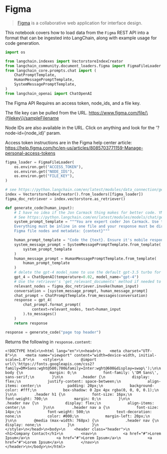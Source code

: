 # Figma

>[Figma](https://www.figma.com/) is a collaborative web application for interface design.

This notebook covers how to load data from the `Figma` REST API into a format that can be ingested into LangChain, along with example usage for code generation.


```python
import os

from langchain.indexes import VectorstoreIndexCreator
from langchain_community.document_loaders.figma import FigmaFileLoader
from langchain_core.prompts.chat import (
    ChatPromptTemplate,
    HumanMessagePromptTemplate,
    SystemMessagePromptTemplate,
)
from langchain_openai import ChatOpenAI
```

The Figma API Requires an access token, node_ids, and a file key.

The file key can be pulled from the URL.  https://www.figma.com/file/\{filekey\}/sampleFilename

Node IDs are also available in the URL. Click on anything and look for the '?node-id=\{node_id\}' param.

Access token instructions are in the Figma help center article: https://help.figma.com/hc/en-us/articles/8085703771159-Manage-personal-access-tokens


```python
figma_loader = FigmaFileLoader(
    os.environ.get("ACCESS_TOKEN"),
    os.environ.get("NODE_IDS"),
    os.environ.get("FILE_KEY"),
)
```


```python
# see https://python.langchain.com/en/latest/modules/data_connection/getting_started.html for more details
index = VectorstoreIndexCreator().from_loaders([figma_loader])
figma_doc_retriever = index.vectorstore.as_retriever()
```


```python
def generate_code(human_input):
    # I have no idea if the Jon Carmack thing makes for better code. YMMV.
    # See https://python.langchain.com/en/latest/modules/models/chat/getting_started.html for chat info
    system_prompt_template = """You are expert coder Jon Carmack. Use the provided design context to create idiomatic HTML/CSS code as possible based on the user request.
    Everything must be inline in one file and your response must be directly renderable by the browser.
    Figma file nodes and metadata: {context}"""

    human_prompt_template = "Code the {text}. Ensure it's mobile responsive"
    system_message_prompt = SystemMessagePromptTemplate.from_template(
        system_prompt_template
    )
    human_message_prompt = HumanMessagePromptTemplate.from_template(
        human_prompt_template
    )
    # delete the gpt-4 model_name to use the default gpt-3.5 turbo for faster results
    gpt_4 = ChatOpenAI(temperature=0.02, model_name="gpt-4")
    # Use the retriever's 'get_relevant_documents' method if needed to filter down longer docs
    relevant_nodes = figma_doc_retriever.invoke(human_input)
    conversation = [system_message_prompt, human_message_prompt]
    chat_prompt = ChatPromptTemplate.from_messages(conversation)
    response = gpt_4(
        chat_prompt.format_prompt(
            context=relevant_nodes, text=human_input
        ).to_messages()
    )
    return response
```


```python
response = generate_code("page top header")
```

Returns the following in `response.content`:
```
<!DOCTYPE html>\n<html lang="en">\n<head>\n    <meta charset="UTF-8">\n    <meta name="viewport" content="width=device-width, initial-scale=1.0">\n    <style>\n        @import url(\'https://fonts.googleapis.com/css2?family=DM+Sans:wght@500;700&family=Inter:wght@600&display=swap\');\n\n        body {\n            margin: 0;\n            font-family: \'DM Sans\', sans-serif;\n        }\n\n        .header {\n            display: flex;\n            justify-content: space-between;\n            align-items: center;\n            padding: 20px;\n            background-color: #fff;\n            box-shadow: 0 2px 4px rgba(0, 0, 0, 0.1);\n        }\n\n        .header h1 {\n            font-size: 16px;\n            font-weight: 700;\n            margin: 0;\n        }\n\n        .header nav {\n            display: flex;\n            align-items: center;\n        }\n\n        .header nav a {\n            font-size: 14px;\n            font-weight: 500;\n            text-decoration: none;\n            color: #000;\n            margin-left: 20px;\n        }\n\n        @media (max-width: 768px) {\n            .header nav {\n                display: none;\n            }\n        }\n    </style>\n</head>\n<body>\n    <header class="header">\n        <h1>Company Contact</h1>\n        <nav>\n            <a href="#">Lorem Ipsum</a>\n            <a href="#">Lorem Ipsum</a>\n            <a href="#">Lorem Ipsum</a>\n        </nav>\n    </header>\n</body>\n</html>
```
